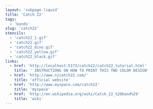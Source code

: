 ```yaml
---
layout: 'subpage.liquid'
title: 'Catch 22'
tags:
  - 'bands'
slug: 'catch22'
stencils:
  - 'catch22_1.gif'
  - 'catch22.gif'
  - 'catch22_dino.gif'
  - 'catch22_yellow.gif'
  - 'catch22_black.gif'
links:
  - href: 'http://localhost:5173/catch22/catch22_tutorial.html'
    title: ' INSTRUCTIONS ON HOW TO PRINT THIS TWO COLOR DESIGN'
  - href: 'http://www.njcatch22.com/'
    title: 'official website'
  - href: 'http://www.myspace.com/catch22'
    title: 'myspace'
  - href: 'http://en.wikipedia.org/wiki/Catch_22_%28band%29'
    title: 'wiki'
---
```

